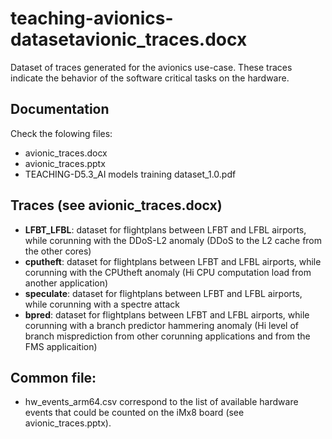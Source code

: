 # teaching-avionics-datasetavionic_traces.docx

Dataset of traces generated for the avionics use-case. These traces indicate the
behavior of the software critical tasks on the hardware.

## Documentation

Check the folowing files:
 * avionic_traces.docx
 * avionic_traces.pptx
 * TEACHING-D5.3_AI models training dataset_1.0.pdf

## Traces (see avionic_traces.docx)
 * **LFBT_LFBL**: dataset for flightplans between LFBT and LFBL airports, while corunning with the DDoS-L2 anomaly (DDoS to the L2 cache from the other cores)
 * **cputheft**: dataset for flightplans between LFBT and LFBL airports, while corunning with the CPUtheft anomaly (Hi CPU computation load from another application)
 * **speculate**: dataset for flightplans between LFBT and LFBL airports, while corunning with a spectre attack
 * **bpred**: dataset for flightplans between LFBT and LFBL airports, while  corunning with a branch predictor hammering anomaly (Hi level of branch misprediction from other corunning applications and from the FMS applicaition)

## Common file:
 * hw_events_arm64.csv correspond to the list of available hardware events that could be counted on the iMx8 board (see avionic_traces.pptx).
